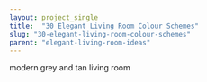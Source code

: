 ```yaml
---
layout: project_single
title:  "30 Elegant Living Room Colour Schemes"
slug: "30-elegant-living-room-colour-schemes"
parent: "elegant-living-room-ideas"
---
```

modern grey and tan living room